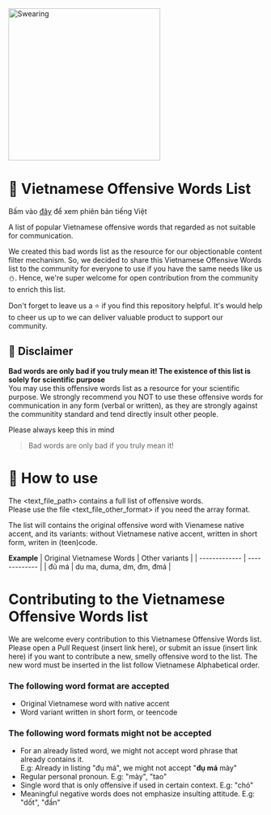 <img src="https://i.imgur.com/fqd3tXr.jpg" alt="Swearing" width="300">

# :cursing_face: Vietnamese Offensive Words List
Bấm vào [đây](README_vn.md) để xem phiên bản tiếng Việt

A list of popular Vietnamese offensive words that regarded as not suitable for communication.

We created this bad words list as the resource for our objectionable content filter mechanism. So, we decided to share this Vietnamese Offensive Words list to the community for everyone to use if you have the same needs like us :snowman:. Hence, we're super welcome for open contribution from the community to enrich this list.

Don't forget to leave us a :star: if you find this repository helpful. It's would help to cheer us up to we can deliver valuable product to support our community.
## :scroll: Disclaimer
**Bad words are only bad if you truly mean it! The existence of this list is solely for scientific purpose**  
You may use this offensive words list as a resource for your scientific purpose. We strongly recommend you NOT to use these offensive words for communication in any form (verbal or written), as they are strongly against the communitity standard and tend directly insult other people.

Please always keep this in mind
> Bad words are only bad if you truly mean it!

# :bow_and_arrow: How to use
The <text_file_path> contains a full list of offensive words.  
Please use the file <text_file_other_format> if you need the array format.

The list will contains the original offensive word with Vienamese native accent, and its variants: without Vietnamese native accent, written in short form, writen in (teen)code.

**Example**
| Original Vietnamese Words  | Other variants |
| ------------- | ------------- |
| đủ má  | du ma, duma, dm, đm, đmá |

# Contributing to the Vietnamese Offensive Words list
We are welcome every contribution to this Vietnamese Offensive Words list. Please open a Pull Request (insert link here), or submit an issue (insert link here) if you want to contribute a new, smelly offensive word to the list.
The new word must be inserted in the list follow Vietnamese Alphabetical order.

### The following word format are accepted
- Original Vietnamese word with native accent
- Word variant written in short form, or teencode
### The following word formats might not be accepted
- For an already listed word, we might not accept word phrase that already contains it.  
E.g: Already in listing "đụ má", we might not accept "**đụ má** mày"
- Regular personal pronoun. E.g: "mày", "tao"
- Single word that is only offensive if used in certain context. E.g: "chó"  
- Meaningful negative words does not emphasize insulting attitude. E.g: "dốt", "đần"  



